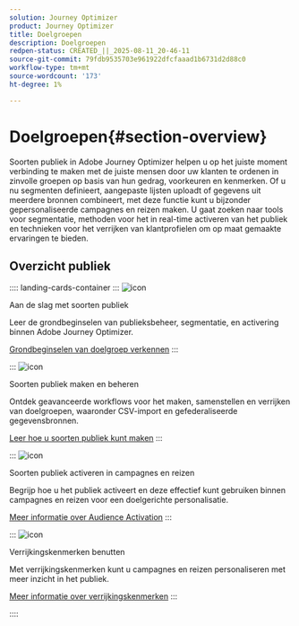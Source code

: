 ```yaml
---
solution: Journey Optimizer
product: Journey Optimizer
title: Doelgroepen
description: Doelgroepen
redpen-status: CREATED_||_2025-08-11_20-46-11
source-git-commit: 79fdb9535703e961922dfcfaaad1b6731d2d88c0
workflow-type: tm+mt
source-wordcount: '173'
ht-degree: 1%

---
```



# Doelgroepen{#section-overview}

Soorten publiek in Adobe Journey Optimizer helpen u op het juiste moment verbinding te maken met de juiste mensen door uw klanten te ordenen in zinvolle groepen op basis van hun gedrag, voorkeuren en kenmerken. Of u nu segmenten definieert, aangepaste lijsten uploadt of gegevens uit meerdere bronnen combineert, met deze functie kunt u bijzonder gepersonaliseerde campagnes en reizen maken. U gaat zoeken naar tools voor segmentatie, methoden voor het in real-time activeren van het publiek en technieken voor het verrijken van klantprofielen om op maat gemaakte ervaringen te bieden.

## Overzicht publiek

:::: landing-cards-container
:::
![icon]( https://cdn.experienceleague.adobe.com/icons/circle-play.svg)

Aan de slag met soorten publiek

Leer de grondbeginselen van publieksbeheer, segmentatie, en activering binnen Adobe Journey Optimizer.

[Grondbeginselen van doelgroep verkennen](../using/audience/about-audiences.md)
:::

:::
![icon]( https://cdn.experienceleague.adobe.com/icons/list-check.svg)

Soorten publiek maken en beheren

Ontdek geavanceerde workflows voor het maken, samenstellen en verrijken van doelgroepen, waaronder CSV-import en gefederaliseerde gegevensbronnen.

[Leer hoe u soorten publiek kunt maken](create-landing-page.md)
:::

:::
![icon]( https://cdn.experienceleague.adobe.com/icons/bullseye.svg)

Soorten publiek activeren in campagnes en reizen

Begrijp hoe u het publiek activeert en deze effectief kunt gebruiken binnen campagnes en reizen voor een doelgerichte personalisatie.

[Meer informatie over Audience Activation](../using/audience/target-audiences.md)
:::

:::
![icon]( https://cdn.experienceleague.adobe.com/icons/puzzle-piece.svg)

Verrijkingskenmerken benutten

Met verrijkingskenmerken kunt u campagnes en reizen personaliseren met meer inzicht in het publiek.

[Meer informatie over verrijkingskenmerken](../using/audience/enrichment-attributes.md)
:::

::::

